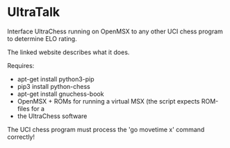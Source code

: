 # UltraTalk
Interface UltraChess running on OpenMSX to any other UCI chess program to determine ELO rating.

The linked website describes what it does.

Requires:
- apt-get install python3-pip
- pip3 install python-chess
- apt-get install gnuchess-book
- OpenMSX + ROMs for running a virtual MSX (the script expects ROM-files for a 
- the UltraChess software

The UCI chess program must process the 'go movetime x' command correctly!
